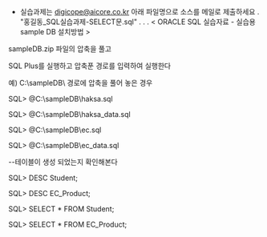 * 실습과제는 digicope@aicore.co.kr 아래 파일명으로 소스를 메일로 제출하세요
 .
"홍길동_SQL실습과제-SELECT문.sql"
 .
 .
 .
< ORACLE SQL 실습자료 - 실습용 sample DB 설치방법 >

sampleDB.zip 파일의 압축을 풀고

SQL Plus를 실행하고 압축푼 경로를 입력하여 실행한다


예) C:\sampleDB\ 경로에 압축을 풀어 놓은 경우


SQL> @C:\sampleDB\haksa.sql

SQL> @C:\sampleDB\haksa_data.sql

SQL> @C:\sampleDB\ec.sql

SQL> @C:\sampleDB\ec_data.sql


--테이블이 생성 되었는지 확인해본다

SQL> DESC Student;

SQL> DESC EC_Product;

SQL> SELECT * FROM Student;

SQL> SELECT * FROM EC_Product;


